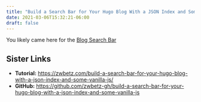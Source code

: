 ```yaml
---
title: "Build a Search Bar for Your Hugo Blog With a JSON Index and Some Vanilla JS"
date: 2021-03-06T15:32:21-06:00
draft: false
---
```


You likely came here for the [Blog Search Bar](/blog)

## Sister Links

- **Tutorial:** <https://zwbetz.com/build-a-search-bar-for-your-hugo-blog-with-a-json-index-and-some-vanilla-js/>
- **GitHub:** <https://github.com/zwbetz-gh/build-a-search-bar-for-your-hugo-blog-with-a-json-index-and-some-vanilla-js>
